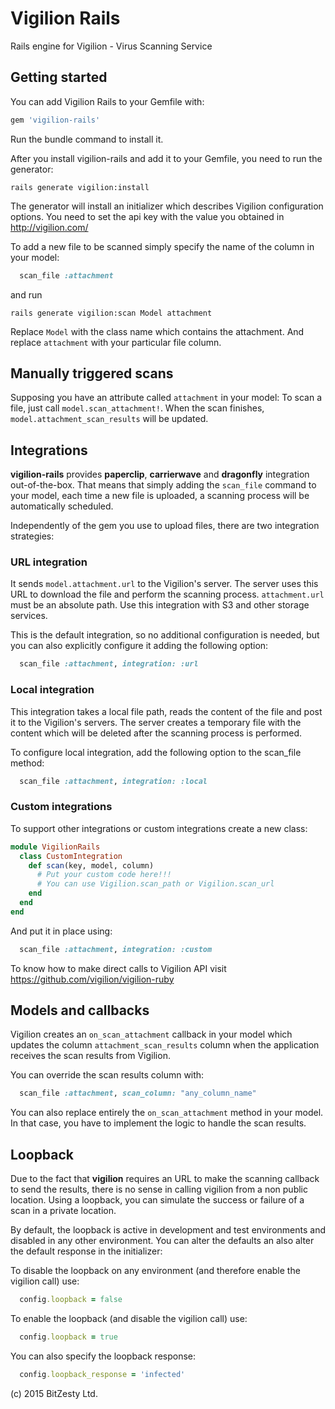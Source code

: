 # Vigilion Rails
Rails engine for Vigilion - Virus Scanning Service

## Getting started

You can add Vigilion Rails to your Gemfile with:

```ruby
gem 'vigilion-rails'
```

Run the bundle command to install it.

After you install vigilion-rails and add it to your Gemfile, you need to run the generator:

```console
rails generate vigilion:install
```

The generator will install an initializer which describes Vigilion configuration options.
You need to set the api key with the value you obtained in http://vigilion.com/

To add a new file to be scanned simply specify the name of the column in your model:

```ruby
  scan_file :attachment
```

and run

```console
rails generate vigilion:scan Model attachment
```

Replace `Model` with the class name which contains the attachment. And replace `attachment` with your particular file column.

## Manually triggered scans

Supposing you have an attribute called `attachment` in your model:
To scan a file, just call `model.scan_attachment!`.
When the scan finishes, `model.attachment_scan_results` will be updated.

## Integrations

**vigilion-rails** provides **paperclip**, **carrierwave** and
**dragonfly** integration out-of-the-box. That means that
simply adding the `scan_file` command to your model, each time
a new file is uploaded, a scanning process will be
automatically scheduled.

Independently of the gem you use to upload files, there are two
integration strategies:

### URL integration

It sends `model.attachment.url` to the Vigilion's server. The
server uses this URL to download the file and perform the
scanning process. `attachment.url` must be an absolute path.
Use this integration with S3 and other storage services.

This is the default integration, so no additional configuration
is needed, but you can also explicitly configure it adding the
following option:

```ruby
  scan_file :attachment, integration: :url
```

### Local integration

This integration takes a local file path, reads the content of
the file and post it to the Vigilion's servers. The server
creates a temporary file with the content which will be deleted
after the scanning process is performed.

To configure local integration, add the following option to the scan_file
method:
```ruby
  scan_file :attachment, integration: :local
```

### Custom integrations

To support other integrations or custom integrations create a
new class:

```ruby
module VigilionRails
  class CustomIntegration
    def scan(key, model, column)
      # Put your custom code here!!!
      # You can use Vigilion.scan_path or Vigilion.scan_url
    end
  end
end
```

And put it in place using:
```ruby
  scan_file :attachment, integration: :custom
```

To know how to make direct calls to Vigilion API visit
https://github.com/vigilion/vigilion-ruby

## Models and callbacks

Vigilion creates an `on_scan_attachment` callback in your model
which updates the column `attachment_scan_results` column when
the application receives the scan results from Vigilion.

You can override the scan results column with:

```ruby
  scan_file :attachment, scan_column: "any_column_name"
```

You can also replace entirely the `on_scan_attachment` method
in your model. In that case, you have to implement the logic to
handle the scan results.

## Loopback

Due to the fact that **vigilion** requires an URL to make the
scanning callback to send the results, there is no sense in
calling vigilion from a non public location.
Using a loopback, you can simulate the success or failure of
a scan in a private location.

By default, the loopback is active in development and test
environments and disabled in any other environment.
You can alter the defaults an also alter the default response
in the initializer:

To disable the loopback on any environment (and therefore
enable the vigilion call) use:
```ruby
  config.loopback = false
```
To enable the loopback (and disable the vigilion call) use:
```ruby
  config.loopback = true
```

You can also specify the loopback response:
```ruby
  config.loopback_response = 'infected'
```

(c) 2015 BitZesty Ltd.
